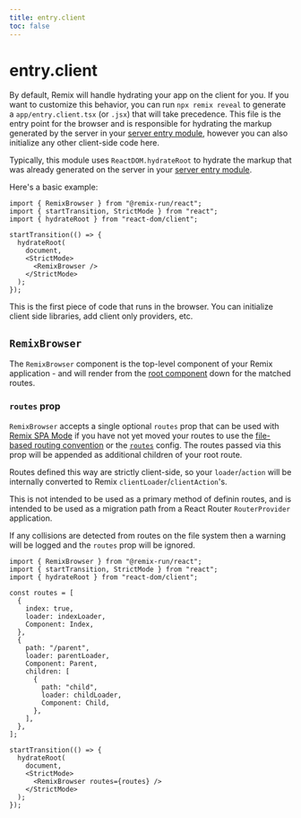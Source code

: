 ```yaml
---
title: entry.client
toc: false
---
```


# entry.client

By default, Remix will handle hydrating your app on the client for you. If you want to customize this behavior, you can run `npx remix reveal` to generate a `app/entry.client.tsx` (or `.jsx`) that will take precedence. This file is the entry point for the browser and is responsible for hydrating the markup generated by the server in your [server entry module][server_entry_module], however you can also initialize any other client-side code here.

Typically, this module uses `ReactDOM.hydrateRoot` to hydrate the markup that was already generated on the server in your [server entry module][server_entry_module].

Here's a basic example:

```tsx filename=app/entry.client.tsx
import { RemixBrowser } from "@remix-run/react";
import { startTransition, StrictMode } from "react";
import { hydrateRoot } from "react-dom/client";

startTransition(() => {
  hydrateRoot(
    document,
    <StrictMode>
      <RemixBrowser />
    </StrictMode>
  );
});
```

This is the first piece of code that runs in the browser. You can initialize client side libraries, add client only providers, etc.

## `RemixBrowser`

The `RemixBrowser` component is the top-level component of your Remix application - and will render from the [root component][root] down for the matched routes.

### `routes` prop

`RemixBrowser` accepts a single optional `routes` prop that can be used with [Remix SPA Mode][spa-mode] if you have not yet moved your routes to use the [file-based routing convention][file-based-routing] or the [`routes`][routes] config. The routes passed via this prop will be appended as additional children of your root route.

Routes defined this way are strictly client-side, so your `loader`/`action` will be internally converted to Remix `clientLoader`/`clientAction`'s.

<docs-info>This is not intended to be used as a primary method of definin routes, and is intended to be used as a migration path from a React Router `RouterProvider` application.</docs-info>

<docs-warn>If any collisions are detected from routes on the file system then a warning will be logged and the `routes` prop will be ignored.</docs-warn>

```tsx filename=entry.client.stsx
import { RemixBrowser } from "@remix-run/react";
import { startTransition, StrictMode } from "react";
import { hydrateRoot } from "react-dom/client";

const routes = [
  {
    index: true,
    loader: indexLoader,
    Component: Index,
  },
  {
    path: "/parent",
    loader: parentLoader,
    Component: Parent,
    children: [
      {
        path: "child",
        loader: childLoader,
        Component: Child,
      },
    ],
  },
];

startTransition(() => {
  hydrateRoot(
    document,
    <StrictMode>
      <RemixBrowser routes={routes} />
    </StrictMode>
  );
});
```

[root]: ./root
[server_entry_module]: ./entry.server
[spa-mode]: ../future/spa-mode
[file-based-routing]: ./routes
[routes]: ./vite-config#routes
